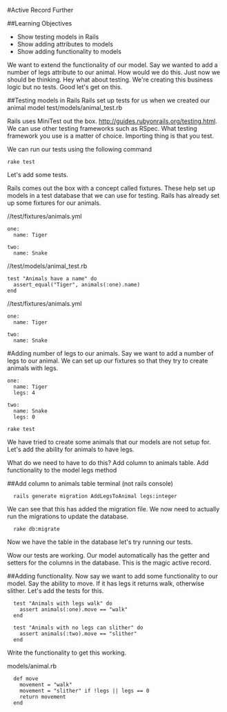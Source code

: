 #Active Record Further

##Learning Objectives
 - Show testing models in Rails
 - Show adding attributes to models
 - Show adding functionality to models


We want to extend the functionality of our model. Say we wanted to add a number of legs attribute to our animal. How would we do this.  Just now we should be thinking.  Hey what about testing.  We're creating this business logic but no tests.  Good let's get on this.


##Testing models in Rails
Rails set up tests for us when we created our animal model
test/models/animal_test.rb

Rails uses MiniTest out the box.  http://guides.rubyonrails.org/testing.html.  We can use other testing frameworks such as RSpec.  What testing framework you use is a matter of choice.  Importing thing is that you test.


We can run our tests using the following command
```
rake test
```
Let's add some tests.

Rails comes out the box with a concept called fixtures.  These help set up models in a test database that we can use for testing.  Rails has already set up some fixtures for our animals.

//test/fixtures/animals.yml
```
one:
  name: Tiger

two:
  name: Snake
```

//test/models/animal_test.rb
```
test "Animals have a name" do
  assert_equal("Tiger", animals(:one).name)
end
```
//test/fixtures/animals.yml

```
one:
  name: Tiger

two:
  name: Snake
```

#Adding number of legs to our animals.
Say we want to add a number of legs to our animal.  We can set up our fixtures so that they try to create animals with legs.

```
one:
  name: Tiger
  legs: 4

two:
  name: Snake
  legs: 0
```

```
rake test
```

We have tried to create some animals that our models are not setup for.  Let's add the ability for animals to have legs.


What do we need to have to do this?
  Add column to animals table.
  Add functionality to the model legs method

##Add column to animals table
terminal (not rails console)
```
  rails generate migration AddLegsToAnimal legs:integer
```
We can see that this has added the migration file.  We now need to actually run the migrations to update the database.

```
  rake db:migrate
```

Now we have the table in the database let's try running our tests.

Wow our tests are working.  Our model automatically has the getter and setters for the columns in the database.  This is the magic active record.


##Adding functionality.
Now say we want to add some functionality to our model.  Say the ability to move. If it has legs it returns walk, otherwise slither.  Let's add the tests for this.

```
  test "Animals with legs walk" do
    assert animals(:one).move == "walk"
  end

  test "Animals with no legs can slither" do
    assert animals(:two).move == "slither"
  end
```

Write the functionality to get this working.

models/animal.rb

```
  def move
    movement = "walk"
    movement = "slither" if !legs || legs == 0
    return movement  
  end
```
